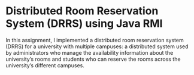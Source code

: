 # Distributed Room Reservation System (DRRS) using Java RMI

In this assignment, I implemented a distributed room reservation system
(DRRS) for a university with multiple campuses: a distributed system used by administrators
who manage the availability information about the university’s rooms and students who can
reserve the rooms across the university’s different campuses.